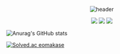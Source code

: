 <div align="center">

![header](https://capsule-render.vercel.app/api?type=waving&color=000000&height=150&section=header&text=Eomakase&fontColor=ffffff&fontSize=70&animation=fadeIn&fontAlignY=55)
</div>

<div align="center">
	<img src="https://img.shields.io/badge/Java-007396?style=flat&logo=Java&logoColor=white" />
	<img src="https://img.shields.io/badge/HTML5-E34F26?style=flat&logo=HTML5&logoColor=white" />
	<img src="https://img.shields.io/badge/CSS3-1572B6?style=flat&logo=CSS3&logoColor=white" />
</div>

![Anurag's GitHub stats](https://github-readme-stats.vercel.app/api?username=eomakase&show_icons=true&theme=dark)

[![Solved.ac
eomakase](http://mazassumnida.wtf/api/generate_badge?boj={eomakase})](https://solved.ac/{eomakase})
